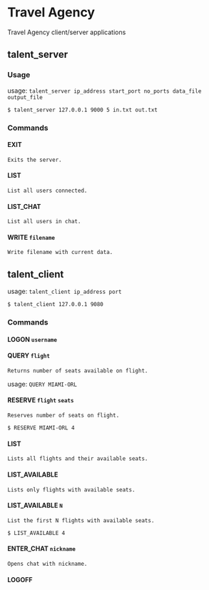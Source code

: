 # Travel Agency

Travel Agency client/server applications

## talent_server
### Usage
 usage: `talent_server ip_address start_port no_ports data_file output_file`

 `$ talent_server 127.0.0.1 9000 5 in.txt out.txt`

### Commands
#### EXIT 
    Exits the server.

#### LIST 
    List all users connected.

#### LIST_CHAT 
    List all users in chat.

#### WRITE `filename`
    Write filename with current data.

## talent_client
usage: `talent_client ip_address port`

`$ talent_client 127.0.0.1 9080`

### Commands
#### LOGON `username`

#### QUERY `flight`
    Returns number of seats available on flight.
usage: `QUERY MIAMI-ORL`

#### RESERVE `flight` `seats`
    Reserves number of seats on flight.
`$ RESERVE MIAMI-ORL 4`

#### LIST 
    Lists all flights and their available seats.

#### LIST_AVAILABLE
    Lists only flights with available seats.

#### LIST_AVAILABLE `N`
    List the first N flights with available seats.
`$ LIST_AVAILABLE 4`

#### ENTER_CHAT `nickname`
    Opens chat with nickname.

#### LOGOFF